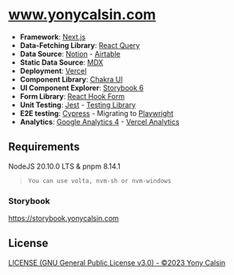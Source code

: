 # www.yonycalsin.com

- **Framework**: [Next.js](https://nextjs.org/)
- **Data-Fetching Library**: [React Query](https://react-query.tanstack.com/)
- **Data Source**: [Notion](https://www.notion.so/) - [Airtable](https://www.airtable.com/)
- **Static Data Source**: [MDX](https://github.com/mdx-js/mdx)
- **Deployment**: [Vercel](https://vercel.com)
- **Component Library**: [Chakra UI](https://chakra-ui.com/)
- **UI Component Explorer**: [Storybook 6](https://storybook.js.org/)
- **Form Library**: [React Hook Form](https://react-hook-form.com/)
- **Unit Testing**: [Jest](https://jestjs.io/) - [Testing Library](https://testing-library.com/)
- **E2E testing**: [Cypress](https://www.cypress.io/) - Migrating to [Playwright](https://playwright.dev/)
- **Analytics**: [Google Analytics 4](https://analytics.google.com/) - [Vercel Analytics](https://vercel.com/analytics)

## Requirements

NodeJS 20.10.0 LTS & pnpm 8.14.1

> `You can use volta, nvm-sh or nvm-windows`

### Storybook

https://storybook.yonycalsin.com

## License

[LICENSE (GNU General Public License v3.0) - ©2023 Yony Calsin](LICENSE)
